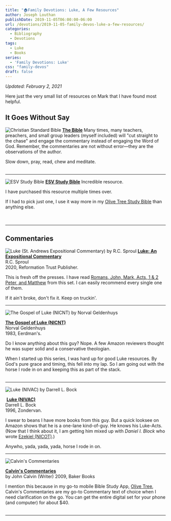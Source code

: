 ```yaml
---
title: "🏠Family Devotions: Luke, A Few Resources"
author: Joseph Louthan
publishDate: 2019-11-05T06:00:00-06:00
url: /devotions/2019-11-05-family-devos-luke-a-few-resources/
categories:
  - Bibliography
  - Devotions
tags:
  - Luke
  - Books
series:
  - 'Family Devotions: Luke'
css: "family-devos"
draft: false
---
```

_Updated: February 2, 2021_

Here just the very small list of resources on Mark that I have found most helpful.

## It Goes Without Say

![Christian Standard Bible](https://ws-na.amazon-adsystem.com/widgets/q?_encoding=UTF8&ASIN=1535917156&Format=_SL250_&ID=AsinImage&MarketPlace=US&ServiceVersion=20070822&WS=1&tag=theologicus-20&language=en_US)
[**The Bible**](https://www.amazon.com/CSB-Outreach-Bible-Bibles-Holman/dp/1535917156?crid=1X4PIPYH6DDM1&dchild=1&keywords=csb+bible&qid=1619795755&sprefix=CSB+%2Caps%2C197&sr=8-4&linkCode=li3&tag=theologicus-20&linkId=b946558cfa0fe688e43bc1648d735a77&language=en_US&ref_=as_li_ss_il) Many times, many teachers, preachers, and small group leaders (myself included) will "cut straight to the chase" and engage the commentary instead of engaging the Word of God. Remember, the commentaries are not without error—they are the observations of the author.

Slow down, pray, read, chew and meditate.  
&nbsp;  

___

<p style="clear:both;">

![ESV Study Bible](https://ws-na.amazon-adsystem.com/widgets/q?_encoding=UTF8&ASIN=1433524619&Format=_SL160_&ID=AsinImage&MarketPlace=US&ServiceVersion=20070822&WS=1&tag=theologicus-20&language=en_US)
[**ESV Study Bible**](https://www.amazon.com/dp/1433524619?&linkCode=li2&tag=theologicus-20&linkId=2c7acb245df24de2bdd7463dc5d664a9&language=en_US&ref_=as_li_ss_il) Incredible resource.

I have purchased this resource multiple times over.

If I had to pick just one, I use it way more in my [Olive Tree Study Bible](https://www.olivetree.com) than anything else.  
&nbsp;  
&nbsp;  

___

## Commentaries

<p style="clear:both;">

![Luke (St. Andrews Expositional Commentary) by R.C. Sproul](https://ws-na.amazon-adsystem.com/widgets/q?_encoding=UTF8&ASIN=1642892815&Format=_SL160_&ID=AsinImage&MarketPlace=US&ServiceVersion=20070822&WS=1&tag=theologicus-20&language=en_US)
[**Luke: An Expositional Commentary**](https://www.amazon.com/Luke-Expositional-Commentary-R-C-Sproul/dp/1642892815?dchild=1&keywords=rc+sproul+luke&qid=1612379677&sr=8-3&linkCode=li2&tag=theologicus-20&linkId=1c8d7d1680ff40d2aa5b96a1598cde38&language=en_US&ref_=as_li_ss_il)  
R.C. Sproul  
2020, Reformation Trust Publisher.

This is fresh off the presses. I have read [Romans, John, Mark, Acts, 1 & 2 Peter, and Matthew](https://amzn.to/3jc5I02) from this set. I can easily recommend every single one of them.

If it ain't broke, don't fix it. Keep on truckin'.
&nbsp;  

___

<p style="clear:both;">

![The Gospel of Luke (NICNT) by Norval Geldenhuys](https://ws-na.amazon-adsystem.com/widgets/q?_encoding=UTF8&ASIN=B000GJDRIW&Format=_SL160_&ID=AsinImage&MarketPlace=US&ServiceVersion=20070822&WS=1&tag=theologicus-20&language=en_US#floatleft)

[**The Gospel of Luke (NICNT)**](https://www.amazon.com/Gospel-Luke-International-Commentary-Testament/dp/B000GJDRIW?dchild=1&keywords=Gospel+of+Luke+geldenhuys&qid=1612379574&sr=8-4&linkCode=li2&tag=theologicus-20&linkId=2cdcef7cf300326b77fcad72e7ffa1bf&language=en_US&ref_=as_li_ss_il)  
Norval Geldenhuys  
1983, Eerdman's.

Do I know anything about this guy? Nope. A few Amazon reviewers thought he was super solid and a conservative theologian.

When I started up this series, I was hard up for good Luke resources. By God's pure grace and timing, this fell into my lap.  So I am going out with the horse I rode in on and keeping this as part of the stack.  
&nbsp;  

___

<p style="clear:both;">

![Luke (NIVAC) by Darrell L. Bock](https://ws-na.amazon-adsystem.com/widgets/q?_encoding=UTF8&ASIN=0310493307&Format=_SL160_&ID=AsinImage&MarketPlace=US&ServiceVersion=20070822&WS=1&tag=theologicus-20&language=en_US)

![]()
[**Luke (NIVAC)**](https://www.amazon.com/Luke-Application-Commentary-Darrell-Bock/dp/0310493307?crid=347ZPYHP9R1AB&dchild=1&keywords=niv+application+commentary+luke&qid=1612379645&sprefix=NIV+appli%2Caps%2C178&sr=8-2&linkCode=li2&tag=theologicus-20&linkId=596f913d8f6ca38fca304c32f0b430ba&language=en_US&ref_=as_li_ss_il)  
Darrell L. Bock  
1996, Zondervan.

I swear to beans I have more books from this guy. But a quick looksee on Amazon shows that he is a one-lane kind-of-guy. He knows his Luke-Acts. (Now that I think about it, I am getting him mixed up with *Daniel I. Block* who wrote [Ezekiel (NICOT)](https://amzn.to/3azIXiq).)

Anywho, yada, yada, yada, horse I rode in on.
&nbsp;  

___

<p style="clear:both;">

![Calvin's Commentaries](https://ws-na.amazon-adsystem.com/widgets/q?_encoding=UTF8&ASIN=0802808026&Format=_SL160_&ID=AsinImage&MarketPlace=US&ServiceVersion=20070822&WS=1&tag=theologicus-20&language=en_US)

[**Calvin's Commentaries**](https://www.amazon.com/Calvins-Commentaries-Vol-John-Calvin/dp/0801013313/ref=as_li_ss_il?crid=3BE112SRHVN47&dchild=1&keywords=calvin+commentary+set&qid=1611178269&sprefix=Calvin+Comm%2Caps%2C169&sr=8-2&linkCode=li3&tag=theologicus-20&linkId=6ec914d2fa99d13f5465bc2a2eece759&language=en_US)  
by John Calvin (Writer)
2009, Baker Books

I mention this because in my go-to mobile Bible Study App, [Olive Tree](https://www.olivetree.com), Calvin's Commentaries are my go-to Commentary text of choice when I need clarification on the go. You can get the entire digital set for your phone (and computer) for about $40.  
&nbsp;  

___
